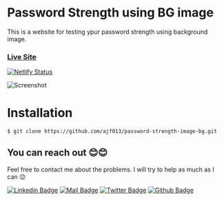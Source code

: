 # Password Strength using BG image

This is a website for testing ypur password strength using background image.

### [Live Site](https://passwordstrengthbg.netlify.app/)
[![Netlify Status](https://api.netlify.com/api/v1/badges/f5d25db7-394e-4120-9d9a-154412e862d2/deploy-status)](https://app.netlify.com/sites/passwordstrengthbg/deploys)

![Screenshot](https://i.ibb.co/dkzTVfK/Screenshot-40.png)

# Installation

```sh
$ git clone https://github.com/ajf013/password-strength-image-bg.git
```

## You can reach out 😊😊
Feel free to contact me about the problems. I will try to help as much as I can 😉

[![Linkedin Badge](https://img.shields.io/badge/linkedin-%230077B5.svg?&style=for-the-badge&logo=linkedin&logoColor=white)](https://www.linkedin.com/in/ajf013-francis-cruz/)
[![Mail Badge](https://img.shields.io/badge/email-c14438?style=for-the-badge&logo=Gmail&logoColor=white&link=mailto:furkanozbek1995@gmail.com)](mailto:cruzmma2021@gmail.com)
[![Twitter Badge](https://img.shields.io/badge/twitter-1DA1F2?style=for-the-badge&logo=twitter&logoColor=white)](https://twitter.com/Itsme_Ajf013)
[![Github Badge](https://img.shields.io/badge/github-333?style=for-the-badge&logo=github&logoColor=white)](https://github.com/ajf013)
